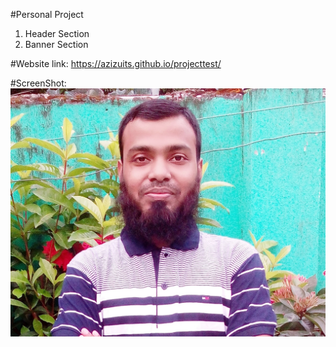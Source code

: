 #Personal Project

1. Header Section
2. Banner Section

#Website link:
https://azizuits.github.io/projecttest/

#ScreenShot:
<img src="person.jpg">
